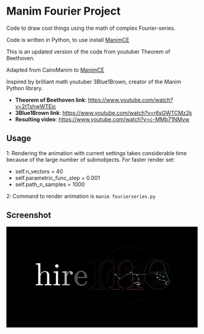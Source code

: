# Manim Fourier Project

Code to draw cool things using the math of complex Fourier-series.

Code is written in Python, to use install [ManimCE](https://docs.manim.community/en/stable/tutorials/quickstart.html)

This is an updated version of the code from youtuber Theorem of Beethoven.

Adapted from CairoManim to [ManimCE](https://www.manim.community/)

Inspired by brilliant math youtuber 3Blue1Brown, creator of the Manim Python library.

- **Theorem of Beethoven link**: https://www.youtube.com/watch?v=2tTshwWTEic
- **3Blue1Brown link**: https://www.youtube.com/watch?v=r6sGWTCMz2k
- **Resulting video**: https://www.youtube.com/watch?v=c-MMb71NMvw

## Usage
1: Rendering the animation with current settings takes considerable time because of the large number of submobjects. For faster render set:
- self.n_vectors = 40
- self.parametric_func_step = 0.001
- self.path_n_samples = 1000

2: Command to render animation is `manim fourierseries.py` 

## Screenshot

[![Video screenshot](/Screenshot_2022-02-25.png)](https://www.youtube.com/watch?v=c-MMb71NMvw)